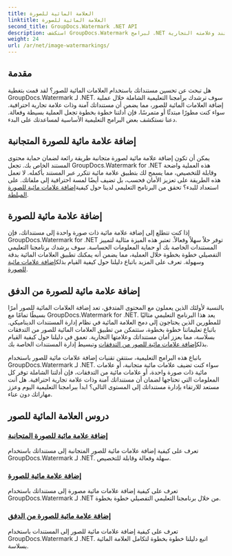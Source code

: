 ```yaml
---
title: العلامة المائية للصورة
linktitle: العلامة المائية للصورة
second_title: GroupDocs.Watermark .NET API
description: استكشف GroupDocs.Watermark لبرامج .NET التعليمية حول إضافة علامات مائية للصور. تعرف على أساليب خطوة بخطوة لتحسين أمان المستند وعلامته التجارية.
weight: 24
url: /ar/net/image-watermarkings/
---
```

## مقدمة

هل تبحث عن تحسين مستنداتك باستخدام العلامات المائية للصور؟ لقد قمت بتغطية GroupDocs.Watermark لـ .NET. سوف ترشدك برامجنا التعليمية الشاملة خلال عملية إضافة العلامات المائية للصور، مما يضمن أن مستنداتك آمنة وذات علامة تجارية احترافية. سواء كنت مطورًا مبتدئًا أو متمرسًا، فإن أدلتنا خطوة بخطوة تجعل العملية بسيطة وفعالة. دعنا نستكشف بعض البرامج التعليمية الأساسية لمساعدتك على البدء.

## إضافة علامة مائية للصورة المتجانبة
يمكن أن تكون إضافة علامة مائية لصورة متجانبة طريقة رائعة لضمان حماية محتوى المستند الخاص بك. تجعل GroupDocs.Watermark for .NET هذه العملية واضحة وقابلة للتخصيص، مما يسمح لك بتطبيق علامة مائية تتكرر عبر المستند بأكمله. لا تعمل هذه الطريقة على تعزيز الأمان فحسب، بل تضيف أيضًا لمسة احترافية إلى ملفاتك. على استعداد للبدء؟ تحقق من البرنامج التعليمي لدينا حول كيفية[إضافة علامات مائية للصورة المبلطة](./add-tiled-image-watermark/).

## إضافة علامة مائية للصورة
 إذا كنت تتطلع إلى إضافة علامة مائية ذات صورة واحدة إلى مستنداتك، فإن GroupDocs.Watermark for .NET توفر حلاً سهلاً وفعالاً. تعتبر هذه الميزة مثالية لتمييز المستندات الخاصة بك أو حماية المعلومات الحساسة. سوف يرشدك برنامجنا التعليمي التفصيلي خطوة بخطوة خلال العملية، مما يضمن أنه يمكنك تطبيق العلامات المائية بدقة وسهولة. تعرف على المزيد باتباع دليلنا حول كيفية القيام بذلك[إضافة علامات مائية للصورة](./add-image-watermark/).

## إضافة علامة مائية للصورة من الدفق
بالنسبة لأولئك الذين يعملون مع المحتوى المتدفق، تعد إضافة العلامات المائية للصور أمرًا بسيطًا تمامًا مع GroupDocs.Watermark for .NET. يعد هذا البرنامج التعليمي مثاليًا للمطورين الذين يحتاجون إلى دمج العلامة المائية في نظام إدارة المستندات الديناميكي. باتباع تعليماتنا خطوة بخطوة، ستتمكن من تطبيق العلامات المائية للصور من التدفقات بسلاسة، مما يعزز أمان مستنداتك وعلامتها التجارية. تعمق في دليلنا حول كيفية القيام بذلك[إضافة علامات مائية للصور من التدفقات](./add-image-watermark-from-stream/) وتبسيط إدارة المستندات الخاصة بك.

باتباع هذه البرامج التعليمية، ستتقن تقنيات إضافة علامات مائية للصور باستخدام GroupDocs.Watermark لـ .NET. سواء كنت تضيف علامات مائية متجانبة، أو علامات مائية ذات صورة واحدة، أو علامات مائية من التدفقات، فإن أدلتنا الشاملة توفر كل المعلومات التي تحتاجها لضمان أن مستنداتك آمنة وذات علامة تجارية احترافية. هل أنت مستعد للارتقاء بإدارة مستنداتك إلى المستوى التالي؟ ابدأ ببرامجنا التعليمية اليوم وعزز مهاراتك دون عناء.

## دروس العلامة المائية للصور
### [إضافة علامة مائية للصورة المتجانبة](./add-tiled-image-watermark/)
تعرف على كيفية إضافة علامات مائية للصور المتجانبة إلى مستنداتك باستخدام GroupDocs.Watermark لـ .NET. سهلة وفعالة وقابلة للتخصيص.
### [إضافة علامة مائية للصورة](./add-image-watermark/)
تعرف على كيفية إضافة علامات مائية مصورة إلى مستنداتك باستخدام GroupDocs.Watermark لـ .NET من خلال برنامجنا التعليمي التفصيلي خطوة بخطوة.
### [إضافة علامة مائية للصورة من الدفق](./add-image-watermark-from-stream/)
تعرف على كيفية إضافة علامات مائية للصور إلى المستندات باستخدام GroupDocs.Watermark لـ .NET. اتبع دليلنا خطوة بخطوة لتكامل العلامة المائية بسلاسة.